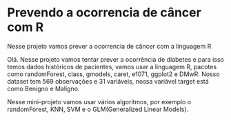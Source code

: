# Prevendo a ocorrencia de câncer com R
Nesse projeto vamos prever a ocorrencia de câncer com a linguagem R

Olá. Nesse projeto vamos tentar prever a ocorrência de diabetes e para isso temos dados históricos de pacientes, vamos usar a linguagem R, pacotes como randomForest, class, gmodels, caret, e1071, ggplot2 e DMwR. Nosso dataset tem 569 observações e 31 variáveis, nossa variável target está como Benigno e Maligno.

Nesse mini-projeto vamos usar vários algoritmos, por exemplo o randomForest, KNN, SVM e o GLM(Generalized Linear Models).
